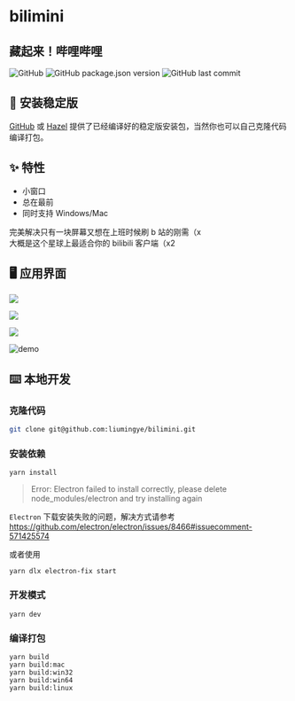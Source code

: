 # bilimini

## 藏起来！哔哩哔哩

![GitHub](https://img.shields.io/github/license/liumingye/bilimini) ![GitHub package.json version](https://img.shields.io/github/package-json/v/liumingye/bilimini) ![GitHub last commit](https://img.shields.io/github/last-commit/liumingye/bilimini)

## 💽 安装稳定版

[GitHub](https://github.com/liumingye/bilimini/releases) 或 [Hazel](https://hazel-liumingye.vercel.app) 提供了已经编译好的稳定版安装包，当然你也可以自己克隆代码编译打包。

## ✨ 特性

- 小窗口
- 总在最前
- 同时支持 Windows/Mac

完美解决只有一块屏幕又想在上班时候刷 b 站的刚需（x  
大概是这个星球上最适合你的 bilibili 客户端（x2

## 🖥 应用界面

![](https://ae01.alicdn.com/kf/H597810126c254b2784ef2b456916de51v.png)

![](https://ae01.alicdn.com/kf/Hff93d36ddde540d393684e2925acb9b2f.png)

![](https://ae01.alicdn.com/kf/H51a0523e4b2e43a3a2876c7e7712aea1E.png)

![demo](https://cdn.jsdelivr.net/gh/chitosai/bilimini/images/demo.gif)

## ⌨️ 本地开发

### 克隆代码

```bash
git clone git@github.com:liumingye/bilimini.git
```

### 安装依赖

```
yarn install
```

> Error: Electron failed to install correctly, please delete node_modules/electron and try installing again

`Electron` 下载安装失败的问题，解决方式请参考 https://github.com/electron/electron/issues/8466#issuecomment-571425574

或者使用

```
yarn dlx electron-fix start
```

### 开发模式

```
yarn dev
```

### 编译打包

```
yarn build
yarn build:mac
yarn build:win32
yarn build:win64
yarn build:linux
```
